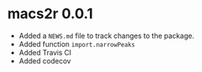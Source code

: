 # macs2r 0.0.1

* Added a `NEWS.md` file to track changes to the package.
* Added function `import.narrowPeaks`
* Added Travis CI
* Added codecov
